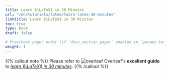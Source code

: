 ```yaml
---
title: Learn $\LaTeX$ in 30 Minutes
url: "/en/tutorials/latex/learn-latex-30-minutes"
linktitle: Learn $\LaTeX$ in 30 Minutes
toc: true
type: book
draft: false

# Prev/next pager order (if `docs_section_pager` enabled in `params.toml`)
weight: 1
---
```


{{% callout note %}}
Please refer to <img draggable="false" class="icon" style="margin-bottom: 0px;" alt="overleaf" src="/icon/overleaf.svg"> Overleaf's **excellent guide** to [_learn $\LaTeX$ in 30 minutes_](https://www.overleaf.com/learn/latex/Learn_LaTeX_in_30_minutes).
{{% /callout %}}